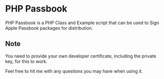 PHP Passbook
================

PHP Passbook is a PHP Class and Example script that can be used to Sign Apple Passbook packages for distribution.


Note
-----

You need to provide your own developer certificate, including the private key, for this to work.

Feel free to hit me with any questions you may have when using it.